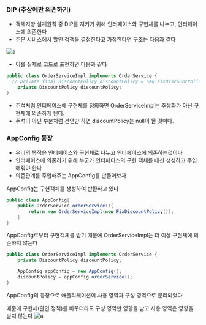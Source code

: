 ### DIP (추상에만 의존하기)

- 객체지향 설계원칙 중 DIP를 지키기 위해 인터페이스와 구현체를 나누고, 인터페이스에 의존한다
- 주문 서비스에서 할인 정책을 결정한다고 가정한다면 구조는 다음과 같다

![a](https://s3.us-west-2.amazonaws.com/secure.notion-static.com/067e7b58-c3b0-47ad-8383-897232b74146/Untitled.png?X-Amz-Algorithm=AWS4-HMAC-SHA256&X-Amz-Content-Sha256=UNSIGNED-PAYLOAD&X-Amz-Credential=AKIAT73L2G45EIPT3X45%2F20221011%2Fus-west-2%2Fs3%2Faws4_request&X-Amz-Date=20221011T121908Z&X-Amz-Expires=86400&X-Amz-Signature=33f2e259f4aa79c786bb4334a4be7aeec99c1564bf33c0422bf96bfaba86bd5a&X-Amz-SignedHeaders=host&response-content-disposition=filename%20%3D%22Untitled.png%22&x-id=GetObject)

- 이를 실제로 코드로 표현하면 다음과 같다

```java
public class OrderServiceImpl implements OrderService {
  // private final DiscountPolicy discountPolicy = new FixDiscountPolicy;
	private DiscountPolicy discountPolicy;
}
```

- 주석처럼 인터페이스에 구현체를 정의하면 OrderServiceImpl는 추상화가 아닌 구현체에 의존하게 된다.
- 주석이 아닌 부분처럼 선언만 하면 discountPolicy는 null이 될 것이다.

### AppConfig 등장

- 우리의 목적은 인터페이스와 구현체로 나누고 인터페이스에 의존하는것이다
- 인터페이스에 의존하기 위해 누군가 인터페이스의 구현 객체를 대신 생성하고 주입해줘야 한다
- 의존관계를 주입해주는 AppConfig를 만들어보자

AppConfig는 구현객체를 생성하여 반환하고 있다

```java
public class AppConfig{
	public OrderService orderService(){
		return new OrderServiceImpl(new FixDiscountPolicy());
	}
}
```

AppConfig로부터 구현객체를 받기 때문에 OrderServiceImpl는 더 이상 구현체에 의존하지 않는다

```java
public class OrderServiceImpl implements OrderService {
	private DiscountPolicy discountPolicy;

	AppConfig appConfig = new AppConfig();
	discountPolicy = appConfig.orderService();	
}
```

AppConfig의 등장으로 애플리케이션이 사용 영역과 구성 영역으로 분리되었다

때문에 구현체(할인 정책)를 바꾸더라도 구성 영역만 영향을 받고 사용 영역은 영향을 받지 않는다
![a](https://s3.us-west-2.amazonaws.com/secure.notion-static.com/38855d46-c3e8-4010-a4d6-a8559a2289c8/Untitled.png?X-Amz-Algorithm=AWS4-HMAC-SHA256&X-Amz-Content-Sha256=UNSIGNED-PAYLOAD&X-Amz-Credential=AKIAT73L2G45EIPT3X45%2F20221011%2Fus-west-2%2Fs3%2Faws4_request&X-Amz-Date=20221011T121958Z&X-Amz-Expires=86400&X-Amz-Signature=80c719efab2c5d11d530f6af8e6184bf1afae45c9d0b6eab8d2c926dfd753b76&X-Amz-SignedHeaders=host&response-content-disposition=filename%20%3D%22Untitled.png%22&x-id=GetObject)
